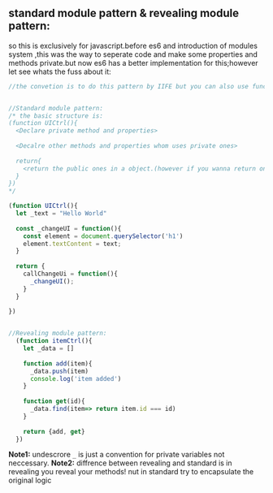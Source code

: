 ## standard module pattern & revealing module pattern:
so this is exclusively for javascript.before es6 and introduction of modules system ,this was the way to seperate code and make some properties and methods private.but now es6 has a better implementation for this;however let see whats the fuss about it:
```javascript
//the convetion is to do this pattern by IIFE but you can also use function declaration and expression and invoke them later


//Standard module pattern:
/* the basic structure is:
(function UICtrl(){
  <Declare private method and properties>
  
  <Decalre other methods and properties whom uses private ones>
  
  return{
    <return the public ones in a object.(however if you wanna return only one thing ,object is not neccessary)>
  }
})
*/

(function UICtrl(){
  let _text = "Hello World"
  
  const _changeUI = function(){
    const element = document.querySelector('h1')
    element.textContent = text;
  }
  
  return {
    callChangeUi = function(){
      _changeUI();
    }
  }
  
})


//Revealing module pattern:
  (function itemCtrl(){
    let _data = []
    
    function add(item){
      _data.push(item)
      console.log('item added')
    }
    
    function get(id){
      _data.find(item=> return item.id === id)
    }
    
    return {add, get}
  })

```
__Note1:__ undescrore `_` is just a convention for private variables not neccessary.
__Note2:__ diffrence between revealing and standard is in revealing you reveal your methods! nut in standard try to encapsulate the original logic
